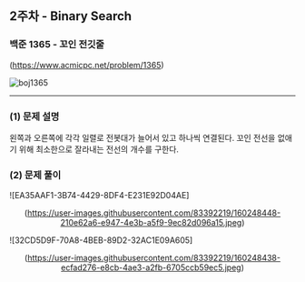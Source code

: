 ## 2주차 - Binary Search ##
### 백준 1365 - 꼬인 전깃줄 ###

(https://www.acmicpc.net/problem/1365)

![boj1365](https://user-images.githubusercontent.com/83392219/160246298-a317c3a2-297a-4e1b-823c-de11f469457b.JPG)

---------------------------------------------------------

### (1) 문제 설명 ###
왼쪽과 오른쪽에 각각 일렬로 전봇대가 늘어서 있고 하나씩 연결된다.
꼬인 전선을 없애기 위해 최소한으로 잘라내는 전선의 개수를 구한다.

### (2) 문제 풀이 ###

![EA35AAF1-3B74-4429-8DF4-E231E92D04AE]<center>(https://user-images.githubusercontent.com/83392219/160248448-210e62a6-e947-4e3b-a5f9-9ec82d096a15.jpeg)</center>




![32CD5D9F-70A8-4BEB-89D2-32AC1E09A605]<center>(https://user-images.githubusercontent.com/83392219/160248438-ecfad276-e8cb-4ae3-a2fb-6705ccb59ec5.jpeg)</center>

